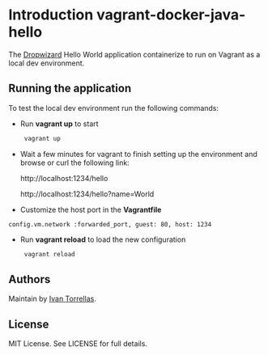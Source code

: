 # Introduction vagrant-docker-java-hello

The [Dropwizard](https://github.com/haroonzone/hello-dropwizard) Hello World application containerize to run on Vagrant as a local dev environment.

## Running the application
To test the local dev environment run the following commands:
* Run **vagrant up** to start

    ```sh
     vagrant up
    ```

* Wait a few minutes for vagrant to finish setting up the environment and browse or curl the following link:

    http://localhost:1234/hello

    http://localhost:1234/hello?name=World
<!--
    ```sh
    curl http://localhost:1234/hello
    ``` -->
* Customize the host port in the **Vagrantfile**

```hcl
config.vm.network :forwarded_port, guest: 80, host: 1234
```
* Run **vagrant reload** to load the new configuration

    ```sh
     vagrant reload
    ```

## Authors

Maintain by [Ivan Torrellas](https://github.com/ivantorrellas).

## License

MIT License. See LICENSE for full details.
